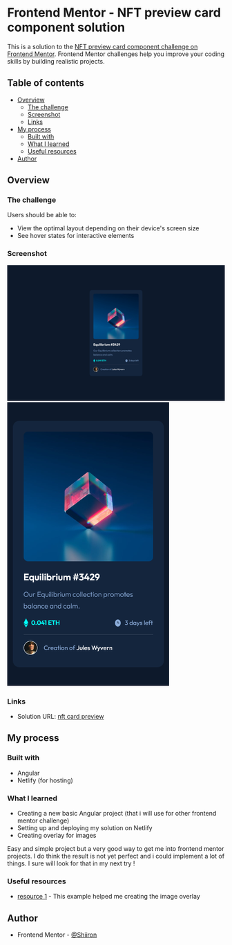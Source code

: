 # Frontend Mentor - NFT preview card component solution

This is a solution to the [NFT preview card component challenge on Frontend Mentor](https://www.frontendmentor.io/challenges/nft-preview-card-component-SbdUL_w0U). Frontend Mentor challenges help you improve your coding skills by building realistic projects. 

## Table of contents

- [Overview](#overview)
  - [The challenge](#the-challenge)
  - [Screenshot](#screenshot)
  - [Links](#links)
- [My process](#my-process)
  - [Built with](#built-with)
  - [What I learned](#what-i-learned)
  - [Useful resources](#useful-resources)
- [Author](#author)

## Overview

### The challenge

Users should be able to:

- View the optimal layout depending on their device's screen size
- See hover states for interactive elements

### Screenshot

![desktop](./src/assets/challenge-screenshots/nft-preview-card/desktop.png)
![mobile](./src/assets/challenge-screenshots/nft-preview-card/mobile.png)

### Links

- Solution URL: [nft card preview](https://nft-card-preview-shiiron.netlify.app/)

## My process

### Built with

- Angular
- Netlify (for hosting)

### What I learned

- Creating a new basic Angular project (that i will use for other frontend mentor challenge)
- Setting up and deploying my solution on Netlify
- Creating overlay for images

Easy and simple project but a very good way to get me into frontend mentor projects. I do think the result is not yet perfect and i could implement a lot of things. I sure will look for that in my next try !

### Useful resources

- [resource 1](https://www.w3schools.com/howto/howto_css_image_overlay.asp) - This example helped me creating the image overlay

## Author
- Frontend Mentor - [@Shiiron](https://www.frontendmentor.io/profile/Shiiron)
